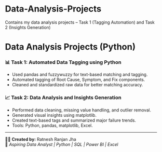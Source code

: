 # Data-Analysis-Projects
Contains my data analysis projects – Task 1 (Tagging Automation) and Task 2 (Insights Generation)
# Data Analysis Projects (Python)

### 📊 Task 1: Automated Data Tagging using Python
- Used pandas and fuzzywuzzy for text-based matching and tagging.
- Automated tagging of Root Cause, Symptom, and Fix components.
- Cleaned and standardized raw data for better matching accuracy.

### 📈 Task 2: Data Analysis and Insights Generation
- Performed data cleaning, missing value handling, and outlier removal.
- Generated visual insights using matplotlib.
- Created text-based tags and summarized major failure trends.
- Tools: Python, pandas, matplotlib, Excel.

---

👨‍💻 **Created by:** Ratnesh Ranjan Jha  
🎯 *Aspiring Data Analyst | Python | SQL | Power BI | Excel*

